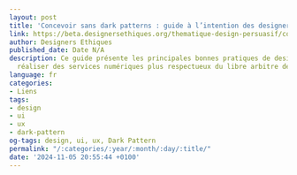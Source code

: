 ```yaml
---
layout: post
title: 'Concevoir sans dark patterns : guide à l’intention des designers'
link: https://beta.designersethiques.org/thematique-design-persuasif/concevoir-sans-dark-patterns
author: Designers Ethiques
published_date: Date N/A
description: Ce guide présente les principales bonnes pratiques de design. Afin de
  réaliser des services numériques plus respectueux du libre arbitre de l’utilisateur.
language: fr
categories:
- Liens
tags:
- design
- ui
- ux
- dark-pattern
og-tags: design, ui, ux, Dark Pattern
permalink: "/:categories/:year/:month/:day/:title/"
date: '2024-11-05 20:55:44 +0100'
---
```


